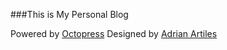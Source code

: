 ###This is My Personal Blog

Powered by [Octopress](http://octopress.org/)
Designed by [Adrian Artiles](http://adrianartiles.com/)
